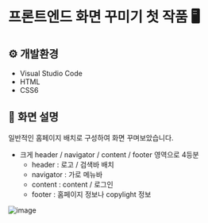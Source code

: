 # 프론트엔드 화면 꾸미기 첫 작품 🖥️

## ⚙️ 개발환경
- Visual Studio Code
- HTML
- CSS6

## 📄 화면 설명
일반적인 홈페이지 배치로 구성하여 화면 꾸며보았습니다.
- 크게 header / navigator / content / footer 영역으로 4등분
  - header : 로고 / 검색바 배치
  - navigator : 가로 메뉴바
  - content : content / 로그인
  - footer : 홈페이지 정보나 copylight 정보

![image](https://github.com/user-attachments/assets/40865a84-050b-4dcf-8e07-b70fdca91a6a)
